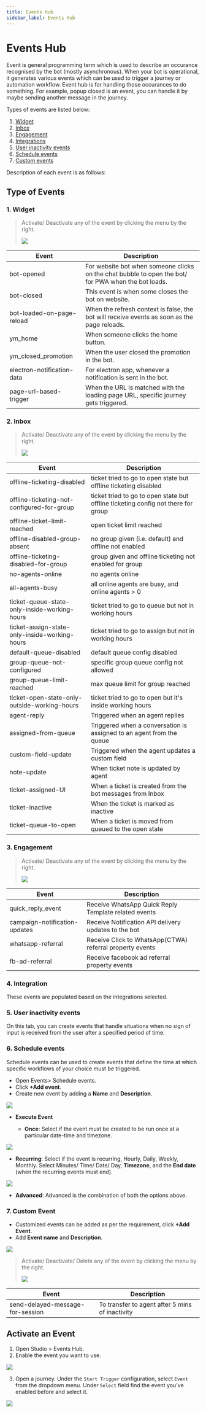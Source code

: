 ```yaml
---
title: Events Hub
sidebar_label: Events Hub
---
```


#  Events Hub


Event is general programming term which is used to describe an occurance recognised by the bot (mostly asynchronous). When your bot is operational, it generates various events which can be used to trigger a journey or automation workflow. Event hub is for handling those occurances to do something.
For example, popup closed is an event, you can handle it by maybe sending another message in the journey.

Types of events are listed below: 

1. [Widget](#wid-1)
2. [Inbox](#inb-1)
3. [Engagement](#eng-1) 
4. [Integrations](#int-1) 
5. [User inactivity events](#uie-1) 
6. [Schedule events](#sch-1) 
7. [Custom events](#cust-1) 

Description of each event is as follows: 

## Type of Events

### <a name="wid-1"></a> 1. Widget

> Activate/ Deactivate any of the event by clicking the menu by the right. 
> 
> ![](https://i.imgur.com/x4eGpZG.png)



| Event                         | Description                                              |
|----------------------------|-----------------------------------------------------------------------------------------------------|
| bot-opened                 | For website bot when someone clicks on the chat bubble to open the bot/ for PWA when the bot loads. |
| bot-closed                 | This event is when some closes the bot on website.                                                  |
| bot-loaded-on-page-reload  | When the refresh context is false, the bot will receive events as soon as the page reloads.         |
| ym_home                    | When someone clicks the home button.                                                                |
| ym_closed_promotion        | When the user closed the promotion in the bot.                                                      |
| electron-notification-data | For electron app, whenever a notification is sent in the bot.                                       |
| page-url-based-trigger     | When the URL is matched with the loading page URL, specific journey gets triggered.                 |

### <a name="inb-1"></a> 2. Inbox

> Activate/ Deactivate any of the event by clicking the menu by the right. 
> 
> ![](https://i.imgur.com/x4eGpZG.png)

| Event                         | Description                                              |
|-----------------------------------------------|-----------------------------------------------------------------------------------|
| offline-ticketing-disabled                    | ticket tried to go to open state but offline ticketing disabled                   |
| offline-ticketing-not-configured-for-group    | ticket tried to go to open state but offline ticketing config not there for group |
| offline-ticket-limit-reached                  | open ticket limit reached                                                         |
| offline-disabled-group-absent                 | no group given (i.e. default) and offline not enabled                             |
| offline-ticketing-disabled-for-group          | group given and offline ticketing not enabled for group                           |
| no-agents-online                              | no agents online                                                                  |
| all-agents-busy                               | all online agents are busy, and online agents > 0                                 |
| ticket-queue-state-only-inside-working-hours  | ticket tried to go to queue but not in working hours                              |
| ticket-assign-state-only-inside-working-hours | ticket tried to go to assign but not in working hours                             |
| default-queue-disabled                        | default queue config disabled                                                     |
| group-queue-not-configured                    | specific group queue config not allowed                                           |
| group-queue-limit-reached                     | max queue limit for group reached                                                 |
| ticket-open-state-only-outside-working-hours  | ticket tried to go to open but it's inside working hours                          |
| agent-reply                                   | Triggered when an agent replies                                                   |
| assigned-from-queue                           | Triggered when a conversation is assigned to an agent from the queue              |
| custom-field-update                           | Triggered when the agent updates a custom field                                   |
| note-update                                   | When ticket note is updated by agent                                              |
| ticket-assigned-UI                            | When a ticket is created from the bot messages from Inbox                         |
| ticket-inactive                               | When the ticket is marked as inactive                                             |
| ticket-queue-to-open                          | When a ticket is moved from queued to the open state                              |

### <a name="eng-1"></a> 3. Engagement

> Activate/ Deactivate any of the event by clicking the menu by the right. 
> 
> ![](https://i.imgur.com/x4eGpZG.png)

| Event                         | Description                                              |
|-------------------------------|----------------------------------------------------------|
| quick_reply_event             | Receive WhatsApp Quick Reply Template related events     |
| campaign-notification-updates | Receive Notification API delivery updates to the bot     |
| whatsapp-referral             | Receive Click to WhatsApp(CTWA) referral property events |
| fb-ad-referral                | Receive facebook ad referral property events             |

### <a name="int-1"></a> 4. Integration 

These events are populated based on the integrations selected. 

### <a name="uie-1"></a> 5. User inactivity events

On this tab, you can create events that handle situations when no sign of input is received from the user after a specified period of time.

### 6. <a name="sch-1"></a> Schedule events

Schedule events can be used to create events that define the time at which specific workflows of your choice must be triggered.

* Open Events> Schedule events. 
* Click **+Add event**. 
* Create new event by adding a **Name** and **Description**. 

![](https://i.imgur.com/7IDoJFa.png)

* **Execute Event**

    * **Once**: Select if the event must be created to be run once at a particular date-time and timezone. 

![](https://i.imgur.com/yFdMiBq.png)

* **Recurring**: Select if the event is recurring, Hourly, Daily, Weekly, Monthly. Select Minutes/ Time/ Date/ Day, **Timezone**, and the **End date** (when the recurring events must end). 

![](https://i.imgur.com/jah6j2F.png)


* **Advanced**: Advanced is the combination of both the options above. 



### <a name="cust-1"></a> 7. Custom Event

* Customized events can be added as per the requirement, click **+Add Event**. 
* Add **Event name** and **Description**. 

![](https://i.imgur.com/imArzhX.png)

> Activate/ Deactivate/ Delete any of the event by clicking the menu by the right. 
> 
> ![](https://i.imgur.com/tht7i8m.png)



| Event                            | Description                                     |
|----------------------------------|-------------------------------------------------|
| send-delayed-message-for-session | To transfer to agent after 5 mins of inactivity |

## Activate an Event

1. Open Studio > Events Hub. 
2. Enable the event you want to use.

![](https://i.imgur.com/9htNdNg.png)

3. Open a journey.  Under the `Start Trigger` configuration, select `Event` from the dropdown menu. Under `Select` field find the event you've enabled before and select it.

![](https://i.imgur.com/3bk5S0j.png) 